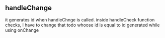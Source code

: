 ## handleChange
it generates id when handleChnge is called.
inside handleCheck function checks, I have to change that todo whoose id is equal to id generated while using onChange